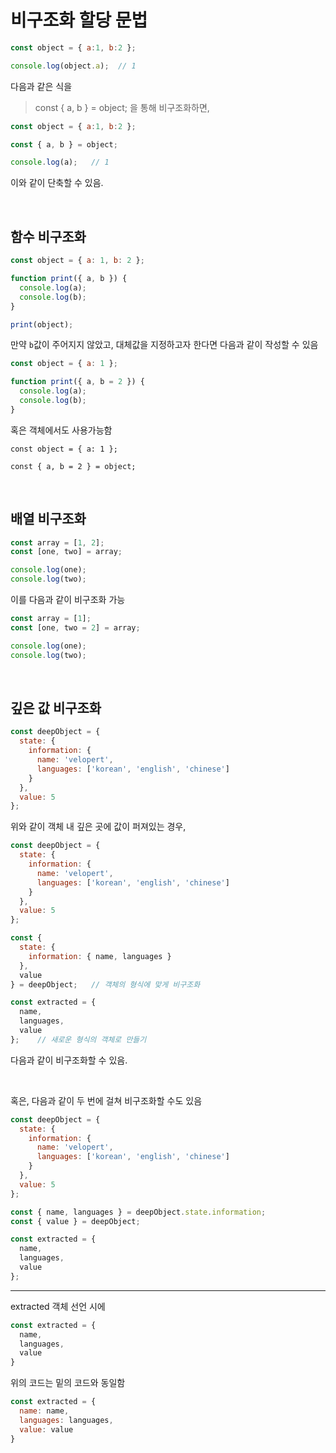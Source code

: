 # 비구조화 할당 문법

```javascript
const object = { a:1, b:2 };

console.log(object.a);  // 1
```
다음과 같은 식을 
> const { a, b } = object;
을 통해 비구조화하면,

```javascript
const object = { a:1, b:2 };

const { a, b } = object; 

console.log(a);   // 1
```
이와 같이 단축할 수 있음.

<br/>

## 함수 비구조화

```javascript
const object = { a: 1, b: 2 };

function print({ a, b }) {
  console.log(a);
  console.log(b);
}

print(object);
```

만약 `b`값이 주어지지 않았고, 대체값을 지정하고자 한다면 다음과 같이 작성할 수 있음

```javascript
const object = { a: 1 };

function print({ a, b = 2 }) {
  console.log(a);
  console.log(b);
}
```
혹은 객체에서도 사용가능함

```
const object = { a: 1 };

const { a, b = 2 } = object;
```

<br/>

## 배열 비구조화

```javascript
const array = [1, 2];
const [one, two] = array;

console.log(one);
console.log(two);
```
이를 다음과 같이 비구조화 가능

```javascript
const array = [1];
const [one, two = 2] = array;

console.log(one);
console.log(two);
```

<br/>

## 깊은 값 비구조화

```javascript
const deepObject = {
  state: {
    information: {
      name: 'velopert',
      languages: ['korean', 'english', 'chinese']
    }
  },
  value: 5
};
```
위와 같이 객체 내 깊은 곳에 값이 퍼져있는 경우,

```javascript
const deepObject = {
  state: {
    information: {
      name: 'velopert',
      languages: ['korean', 'english', 'chinese']
    }
  },
  value: 5
};

const {
  state: {
    information: { name, languages }
  },
  value
} = deepObject;   // 객체의 형식에 맞게 비구조화

const extracted = {
  name,
  languages,
  value
};    // 새로운 형식의 객체로 만들기
```
다음과 같이 비구조화할 수 있음.

<br/>

혹은, 다음과 같이 두 번에 걸쳐 비구조화할 수도 있음

```javascript
const deepObject = {
  state: {
    information: {
      name: 'velopert',
      languages: ['korean', 'english', 'chinese']
    }
  },
  value: 5
};

const { name, languages } = deepObject.state.information;
const { value } = deepObject;

const extracted = {
  name,
  languages,
  value
};
```

---


extracted 객체 선언 시에 

```javascript
const extracted = {
  name,
  languages,
  value
}
```

위의 코드는 밑의 코드와 동일함

```javascript
const extracted = {
  name: name,
  languages: languages,
  value: value
}
```




























